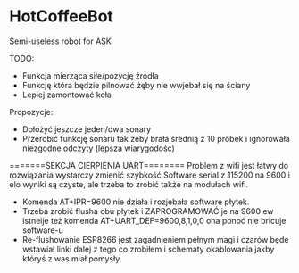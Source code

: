 # HotCoffeeBot
Semi-useless robot for ASK

TODO:
- Funkcja mierząca siłe/pozycję źródła
- Funkcję która będzie pilnować żęby nie wwjebał się na ściany
- Lepiej zamontować koła

Propozycje: 
- Dołożyć jeszcze jeden/dwa sonary
- Przerobić funkcję sonaru tak żeby brała średnią z 10 próbek i ignorowała niezgodne odczyty (lepsza wiarygodość)

=======SEKCJA CIERPIENIA UART========
Problem z wifi jest łatwy do rozwiązania wystarczy zmienić szybkość Software serial z 115200 na 9600 i elo wyniki są czyste, ale trzeba to zrobić także na modułach wifi.
- Komenda AT+IPR=9600 nie działa  i rozjebała software płytek.
- Trzeba zrobić flusha obu płytek i ZAPROGRAMOWAĆ je na 9600 ew istneije też komenda AT+UART_DEF=9600,8,1,0,0 ona ponoć nie bricuje software-u
- Re-flushowanie ESP8266 jest zagadnieniem pełnym magi i czarów będe wstawiał linki dalej z tego co zrobiłem i schematy okablowania jakby któryś z was miał pomysły.
